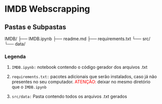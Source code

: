 # IMDB Webscrapping

## Pastas e Subpastas

IMDB/
├── IMDB.ipynb
├── readme.md
├── requirements.txt
└── src/
    └── data/

### Legenda

1. <code>IMDB.ipynb:</code> notebook contendo o código gerador dos arquivos .txt

2. <code>requirements.txt:</code> pacotes adicionais que serão instalados, caso já não presentes no seu computador. <font color=red>ATENÇÃO:</font> deixar no mesmo diretório que o <code>IMDB.ipynb</code>

3. <code>src/data:</code> Pasta contendo todos os arquivos .txt gerados